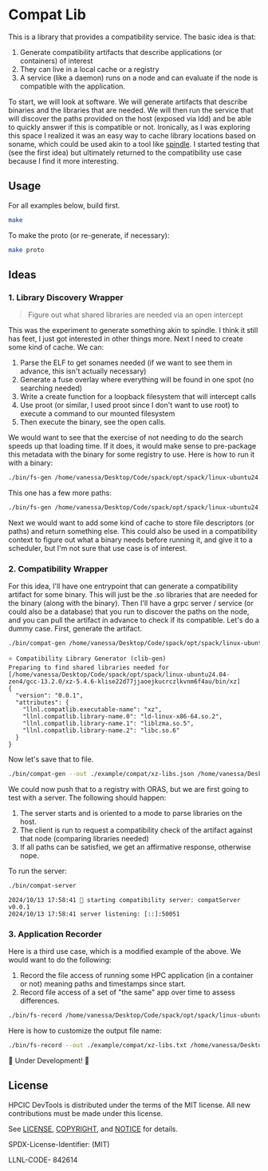 # Compat Lib

This is a library that provides a compatibility service. The basic idea is that:

1. Generate compatibility artifacts that describe applications (or containers) of interest
2. They can live in a local cache or a registry
3. A service (like a daemon) runs on a node and can evaluate if the node is compatible with the application.

To start, we will look at software. We will generate artifacts that describe binaries and the libraries that are needed.
We will then run the service that will discover the paths provided on the host (exposed via ldd) and be able to quickly answer
if this is compatible or not. Ironically, as I was exploring this space I realized it was an easy way to cache library locations
based on soname, which could be used akin to a tool like [spindle](https://github.com/LLNL/spindle). I started testing
that (see the first idea) but ultimately returned to the compatibility use case because I find it more interesting.

## Usage

For all examples below, build first.

```bash
make
```

To make the proto (or re-generate, if necessary):

```bash
make proto
```

## Ideas

### 1. Library Discovery Wrapper

> Figure out what shared libraries are needed via an open intercept

This was the experiment to generate something akin to spindle. I think it still has feet, I just got interested in other things more. Next I need to create some kind of cache. We can:

1. Parse the ELF to get sonames needed (if we want to see them in advance, this isn't actually necessary)
2. Generate a fuse overlay where everything will be found in one spot (no searching needed)
3. Write a create function for a loopback filesystem that will intercept calls
4. Use proot (or similar, I used proot since I don't want to use root) to execute a command to our mounted filesystem
5. Then execute the binary, see the open calls.

We would want to see that the exercise of not needing to do the search speeds up that loading time. If it does, it would make sense to pre-package this metadata with the binary for some registry to use. Here is how to run it with a binary:

```bash
./bin/fs-gen /home/vanessa/Desktop/Code/spack/opt/spack/linux-ubuntu24.04-zen4/gcc-13.2.0/xz-5.4.6-klise22d77jjaoejkucrczlkvnm6f4au/bin/xz --help
```

This one has a few more paths:

```bash
./bin/fs-gen /home/vanessa/Desktop/Code/spack/opt/spack/linux-ubuntu24.04-zen4/gcc-13.2.0/hwloc-2.11.1-zuv2etx7sgd5yn6khpblfw6qjh54lpsp/bin/hwloc-ls
```

Next we would want to add some kind of cache to store file descriptors (or paths) and return something else.
This could also be used in a compatibility context to figure out what a binary needs before running it, and give it to a scheduler,
but I'm not sure that use case is of interest.

### 2. Compatibility Wrapper

For this idea, I'll have one entrypoint that can generate a compatibility artifact for some binary. This will just be the .so libraries that are needed for the binary (along with the binary).
Then I'll have a grpc server / service (or could also be a database) that you run to discover the paths on the node, and you can pull the artifact in advance to check if its compatible. Let's do a dummy 
case. First, generate the artifact.

```bash
./bin/compat-gen /home/vanessa/Desktop/Code/spack/opt/spack/linux-ubuntu24.04-zen4/gcc-13.2.0/xz-5.4.6-klise22d77jjaoejkucrczlkvnm6f4au/bin/xz
```
```console
⭐️ Compatibility Library Generator (clib-gen)
Preparing to find shared libraries needed for [/home/vanessa/Desktop/Code/spack/opt/spack/linux-ubuntu24.04-zen4/gcc-13.2.0/xz-5.4.6-klise22d77jjaoejkucrczlkvnm6f4au/bin/xz]
{
  "version": "0.0.1",
  "attributes": {
    "llnl.compatlib.executable-name": "xz",
    "llnl.compatlib.library-name.0": "ld-linux-x86-64.so.2",
    "llnl.compatlib.library-name.1": "liblzma.so.5",
    "llnl.compatlib.library-name.2": "libc.so.6"
  }
}
```

Now let's save that to file.

```bash
./bin/compat-gen --out ./example/compat/xz-libs.json /home/vanessa/Desktop/Code/spack/opt/spack/linux-ubuntu24.04-zen4/gcc-13.2.0/xz-5.4.6-klise22d77jjaoejkucrczlkvnm6f4au/bin/xz
```

We could now push that to a registry with ORAS, but we are first going to test with a server. The following should happen:

1. The server starts and is oriented to a mode to parse libraries on the host.
2. The client is run to request a compatibility check of the artifact against that node (comparing libraries needed)
3. If all paths can be satisfied, we get an affirmative response, otherwise nope.

To run the server:

```bash
./bin/compat-server
```
```console
2024/10/13 17:58:41 🧩 starting compatibility server: compatServer v0.0.1
2024/10/13 17:58:41 server listening: [::]:50051
```

### 3. Application Recorder

Here is a third use case, which is a modified example of the above. We would want to do the following:

1. Record the file access of running some HPC application (in a container or not) meaning paths and timestamps since start.
2. Record file access of a set of "the same" app over time to assess differences.

```bash
./bin/fs-record /home/vanessa/Desktop/Code/spack/opt/spack/linux-ubuntu24.04-zen4/gcc-13.2.0/xz-5.4.6-klise22d77jjaoejkucrczlkvnm6f4au/bin/xz --help
```

Here is how to customize the output file name:

```bash
./bin/fs-record --out ./example/compat/xz-libs.txt /home/vanessa/Desktop/Code/spack/opt/spack/linux-ubuntu24.04-zen4/gcc-13.2.0/xz-5.4.6-klise22d77jjaoejkucrczlkvnm6f4au/bin/xz
```

🚧️ Under Development! 🚧️


## License

HPCIC DevTools is distributed under the terms of the MIT license.
All new contributions must be made under this license.

See [LICENSE](https://github.com/converged-computing/cloud-select/blob/main/LICENSE),
[COPYRIGHT](https://github.com/converged-computing/cloud-select/blob/main/COPYRIGHT), and
[NOTICE](https://github.com/converged-computing/cloud-select/blob/main/NOTICE) for details.

SPDX-License-Identifier: (MIT)

LLNL-CODE- 842614
